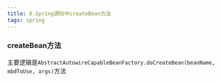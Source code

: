 ```yaml
---
title: 8.Spring源码中createBean方法
tags: spring
---
```


### createBean方法

主要逻辑是`AbstractAutowireCapableBeanFactory.doCreateBean(beanName, mbdToUse, args)`方法